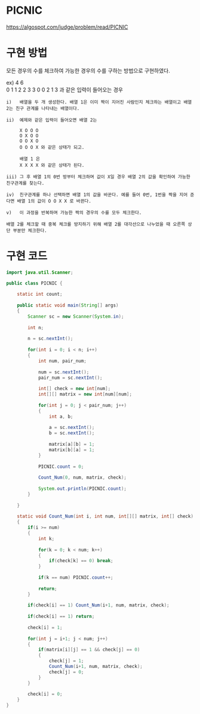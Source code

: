 # PICNIC

https://algospot.com/judge/problem/read/PICNIC

# 구현 방법

모든 경우의 수를 체크하여 가능한 경우의 수를 구하는 방법으로 구현하였다.

ex) 4 6  
    0 1 1 2 2 3 3 0 0 2 1 3 과 같은 입력이 들어오는 경우
    
    i)   배열을 두 개 생성한다. 배열 1은 이미 짝이 지어진 사람인지 체크하는 배열이고 배열 2는 친구 관계를 나타내는 배열이다.  
    
    ii)  예제와 같은 입력이 들어오면 배열 2는  
    
         X O O O  
         O X O O  
         O O X O  
         O O O X 와 같은 상태가 되고.
         
         배열 1 은  
         X X X X 와 같은 상태가 된다.
     
    iii) 그 후 배열 1의 0번 방부터 체크하며 값이 X일 경우 배열 2의 값을 확인하여 가능한 친구관계를 찾는다.
    
    iv)  친구관계를 하나 선택하면 배열 1의 값을 바꾼다. 예를 들어 0번, 1번을 짝을 지어 준다면 배열 1의 값이 O O X X 로 바뀐다.
    
    v)   이 과정을 반복하며 가능한 짝의 경우의 수를 모두 체크한다.
    
    배열 2를 체크할 때 중복 체크를 방지하기 위해 배열 2를 대각선으로 나누었을 때 오른쪽 상단 부분만 체크한다.

# 구현 코드

```java
import java.util.Scanner;

public class PICNIC {
	
	static int count;
	
	public static void main(String[] args)
	{
		Scanner sc = new Scanner(System.in);
		
		int n;
		
		n = sc.nextInt();
		
		for(int i = 0; i < n; i++)
		{
			int num, pair_num;
			
			num = sc.nextInt();
			pair_num = sc.nextInt();
			
			int[] check = new int[num];
			int[][] matrix = new int[num][num];
			
			for(int j = 0; j < pair_num; j++)
			{
				int a, b;
				
				a = sc.nextInt();
				b = sc.nextInt();
				
				matrix[a][b] = 1;
				matrix[b][a] = 1;
			}
			
			PICNIC.count = 0;
			
			Count_Num(0, num, matrix, check);
			
			System.out.println(PICNIC.count);
		}
		
	}
	
	static void Count_Num(int i, int num, int[][] matrix, int[] check)
	{
		if(i >= num) 
		{
			int k;
			
			for(k = 0; k < num; k++)
			{
				if(check[k] == 0) break;
			}
			
			if(k == num) PICNIC.count++;
			
			return;
		}
		
		if(check[i] == 1) Count_Num(i+1, num, matrix, check);
		
		if(check[i] == 1) return;
		
		check[i] = 1;
		
		for(int j = i+1; j < num; j++)
		{
			if(matrix[i][j] == 1 && check[j] == 0)
			{
				check[j] = 1;
				Count_Num(i+1, num, matrix, check);
				check[j] = 0;
			}
		}
		
		check[i] = 0;
	}
}
```

